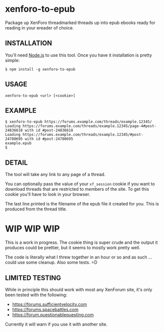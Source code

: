 # xenforo-to-epub

Package up XenForo threadmarked threads up into epub ebooks ready for
reading in your ereader of choice.

## INSTALLATION

You'll need [Node.js](https://nodejs.org) to use this tool.  Once you have
it installation is pretty simple:

```console
$ npm install -g xenforo-to-epub
```


## USAGE

```
xenforo-to-epub <url> [<cookie>]
```

## EXAMPLE

```console
$ xenforo-to-epub https://forums.example.com/threads/example.12345/
Loading https://forums.example.com/threads/example.12345/page-4#post-24836618 with id #post-24836618
Loading https://forums.example.com/threads/example.12345/#post-24780695 with id #post-24780695
example.epub
$
```

## DETAIL

The tool will take any link to any page of a thread.

You can optionally pass the value of your `xf_session` cookie if you want to
download threads that are restricted to members of the site.  To get this
cookie you'll have to look in your browser.

The last line printed is the filename of the epub file it created for you.
This is produced from the thread title.

# WIP WIP WIP

This is a work in progress.  The cookie thing is super crude and the output
it produces could be prettier, but it seems to mostly work pretty well.

The code is literally what I threw together in an hour or so and as such ... 
could use some cleanup. Also some tests. =D

## LIMITED TESTING

While in principle this should work with most any XenForum site, it's only
been tested with the following:

* https://forums.sufficientvelocity.com
* https://forums.spacebattles.com
* https://forum.questionablequesting.com

Currently it will warn if you use it with another site.
